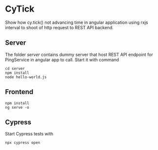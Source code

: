 # CyTick
Show how cy.tick() not advancing time in angular application using rxjs interval to shoot of http request to REST API backend.
## Server
The folder *server* contains dummy server that host REST API endpoint for PingService in angular app to call.
Start it with command
```
cd server
npm install
node hello-world.js
```
## Frontend
``` 
npm install
ng serve -o 
```
## Cypress
Start Cypress tests with
```
npx cypress open
```